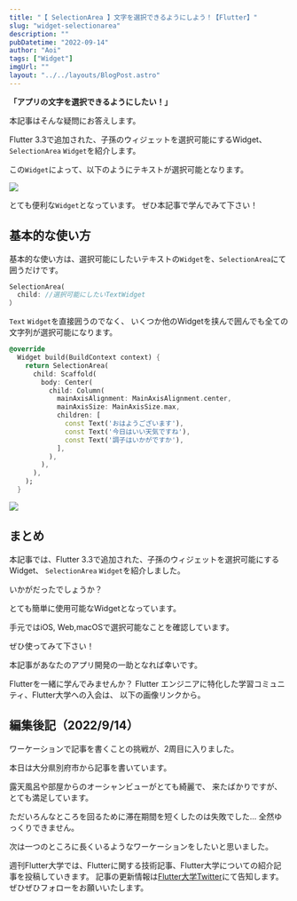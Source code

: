 ```yaml
---
title: "【 SelectionArea 】文字を選択できるようにしよう！【Flutter】"
slug: "widget-selectionarea"
description: ""
pubDatetime: "2022-09-14"
author: "Aoi"
tags: ["Widget"]
imgUrl: ""
layout: "../../layouts/BlogPost.astro"
---
```


**「アプリの文字を選択できるようにしたい！」**

本記事はそんな疑問にお答えします。

Flutter 3.3で追加された、子孫のウィジェットを選択可能にするWidget、
`SelectionArea` `Widget`を紹介します。

この`Widget`によって、以下のようにテキストが選択可能となります。

![](https://blog.flutteruniv.com/wp-content/uploads/2022/09/20220914_selection_area_sample.gif)

とても便利な`Widget`となっています。
ぜひ本記事で学んでみて下さい！

## 基本的な使い方

基本的な使い方は、選択可能にしたいテキストの`Widget`を、`SelectionArea`にて囲うだけです。

```dart
SelectionArea(
  child: //選択可能にしたいTextWidget
）
```

`Text` `Widget`を直接囲うのでなく、
いくつか他のWidgetを挟んで囲んでも全ての文字列が選択可能になります。

```dart
@override
  Widget build(BuildContext context) {
    return SelectionArea(
      child: Scaffold(
        body: Center(
          child: Column(
            mainAxisAlignment: MainAxisAlignment.center,
            mainAxisSize: MainAxisSize.max,
            children: [
              const Text('おはようございます'),
              const Text('今日はいい天気ですね'),
              const Text('調子はいかがですか'),
            ],
          ),
        ),
      ),
    );
  }
```

![](https://blog.flutteruniv.com/wp-content/uploads/2022/09/20220914_selection_area_sample.gif)

## まとめ

本記事では、Flutter 3.3で追加された、子孫のウィジェットを選択可能にするWidget、
`SelectionArea` `Widget`を紹介しました。

いかがだったでしょうか？

とても簡単に使用可能なWidgetとなっています。

手元ではiOS, Web,macOSで選択可能なことを確認しています。

ぜひ使ってみて下さい！

本記事があなたのアプリ開発の一助となれば幸いです。

Flutterを一緒に学んでみませんか？
Flutter エンジニアに特化した学習コミュニティ、Flutter大学への入会は、
以下の画像リンクから。

## 編集後記（2022/9/14）

ワーケーションで記事を書くことの挑戦が、2周目に入りました。

本日は大分県別府市から記事を書いています。

露天風呂や部屋からのオーシャンビューがとても綺麗で、
来たばかりですが、とても満足しています。

ただいろんなところを回るために滞在期間を短くしたのは失敗でした...
全然ゆっくりできません。

次は一つのところに長くいるようなワーケーションをしたいと思いました。

週刊Flutter大学では、Flutterに関する技術記事、Flutter大学についての紹介記事を投稿していきます。
記事の更新情報は[Flutter大学Twitter](https://twitter.com/FlutterUniv)にて告知します。
ぜひぜひフォローをお願いいたします。